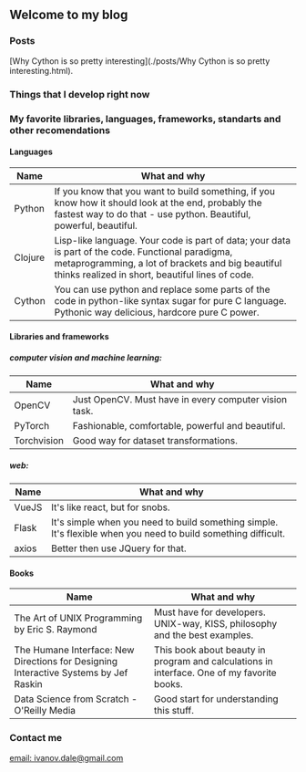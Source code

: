 ## Welcome to my blog

### Posts

[Why Cython is so pretty interesting](./posts/Why Cython is so pretty interesting.html).

### Things that I develop right now



### My favorite libraries, languages, frameworks, standarts and other recomendations

#### Languages

| Name          | What and why     |
| ------------- |------------------|
| Python      | If you know that you want to build something,  if you know how it should look at the end, probably the fastest way to do that - use python. Beautiful, powerful, beautiful. |
| Clojure     | Lisp-like language. Your code is part of data; your data is part of the code. Functional paradigma, metaprogramming, a lot of brackets and big beautiful thinks realized in short, beautiful lines of code. |
| Cython      | You can use python and replace some parts of the code in python-like syntax sugar for pure C language. Pythonic way delicious, hardcore pure C power. |

#### Libraries and frameworks

##### computer vision and machine learning:

| Name          | What and why     |
| ------------- |------------------|
| OpenCV      | Just OpenCV. Must have in every computer vision task. |
| PyTorch     | Fashionable, comfortable, powerful and beautiful. |
| Torchvision | Good way for dataset transformations. |

##### web:

| Name          | What and why     |
| ------------- |------------------|
| VueJS      | It's like react, but for snobs. |
| Flask      | It's simple when you need to build something simple. It's flexible when you need to build something difficult. |
| axios      | Better then use JQuery for that. |

#### Books

| Name          | What and why     |
| ------------- |------------------|
| The Art of UNIX Programming by Eric S. Raymond    | Must have for developers. UNIX-way, KISS, philosophy and the best examples. |
| The Humane Interface: New Directions for Designing Interactive Systems by Jef Raskin | This book about beauty in program and calculations in interface. One of my favorite books. |
| Data Science from Scratch - O'Reilly Media | Good start for understanding this stuff. |

### Contact me

[email: ivanov.dale@gmail.com](mailto:ivanov.dale@gmail.com)
